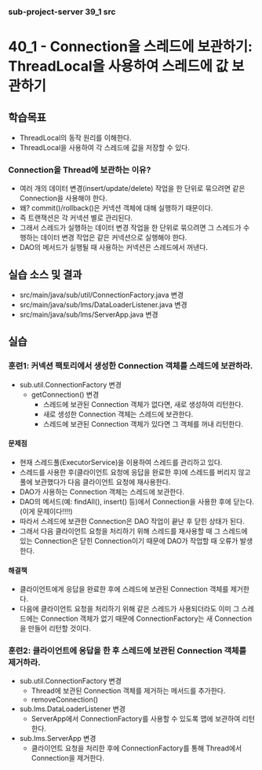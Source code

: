 ### sub-project-server 39_1 src ###

# 40_1 - Connection을 스레드에 보관하기: ThreadLocal을 사용하여 스레드에 값 보관하기

## 학습목표

- ThreadLocal의 동작 원리를 이해한다.
- ThreadLocal을 사용하여 각 스레드에 값을 저장할 수 있다.

### Connection을 Thread에 보관하는 이유?

- 여러 개의 데이터 변경(insert/update/delete) 작업을 한 단위로 묶으려면 
  같은 Connection을 사용해야 한다.
- 왜? commit()/rollback()은 커넥션 객체에 대해 실행하기 때문이다.
- 즉 트랜잭션은 각 커넥션 별로 관리된다. 
- 그래서 스레드가 실행하는 데이터 변경 작업을 한 단위로 묶으려면 
  그 스레드가 수행하는 데이터 변경 작업은 같은 커넥션으로 실행해야 한다.
- DAO의 메서드가 실행될 때 사용하는 커넥션은 스레드에서 꺼낸다.

## 실습 소스 및 결과

- src/main/java/sub/util/ConnectionFactory.java 변경
- src/main/java/sub/lms/DataLoaderListener.java 변경
- src/main/java/sub/lms/ServerApp.java 변경

## 실습  

### 훈련1: 커넥션 팩토리에서 생성한 Connection 객체를 스레드에 보관하라.

- sub.util.ConnectionFactory 변경
  - getConnection() 변경
    - 스레드에 보관된 Connection 객체가 없다면, 새로 생성하여 리턴한다.
    - 새로 생성한 Connection 객체는 스레드에 보관한다.
    - 스레드에 보관된 Connection 객체가 있다면 그 객체를 꺼내 리턴한다.
    
#### 문제점

- 현재 스레드풀(ExecutorService)을 이용하여 스레드를 관리하고 있다.
- 스레드를 사용한 후(클라이언트 요청에 응답을 완료한 후)에 
  스레드를 버리지 않고 풀에 보관했다가
  다음 클라이언트 요청에 재사용한다.
- DAO가 사용하는 Connection 객체는 스레드에 보관한다.
- DAO의 메서드(예: findAll(), insert() 등)에서 Connection을 사용한 후에 
  닫는다.(이게 문제이다!!!!)
- 따라서 스레드에 보관한 Connection은 DAO 작업이 끝난 후 닫힌 상태가 된다.
- 그래서 다음 클라이언트 요청을 처리하기 위해 스레드를 재사용할 때
  그 스레드에 있는 Connection은 닫힌 Connection이기 때문에 
  DAO가 작업할 때 오류가 발생한다. 

#### 해결책

- 클라이언트에게 응답을 완료한 후에 스레드에 보관된 Connection 객체를 제거한다.
- 다음에 클라이언트 요청을 처리하기 위해 같은 스레드가 사용되더라도 
  이미 그 스레드에는 Connection 객체가 없기 때문에 
  ConnectionFactory는 새 Connection을 만들어 리턴할 것이다.
  
### 훈련2: 클라이언트에 응답을 한 후 스레드에 보관된 Connection 객체를 제거하라.

- sub.util.ConnectionFactory 변경
  - Thread에 보관된 Connection 객체를 제거하는 메서드를 추가한다.
  - removeConnection()
- sub.lms.DataLoaderListener 변경
  - ServerApp에서 ConnectionFactory를 사용할 수 있도록 맵에 보관하여 리턴한다.
- sub.lms.ServerApp 변경
  - 클라이언트 요청을 처리한 후에 
    ConnectionFactory를 통해 Thread에서 Connection을 제거한다.